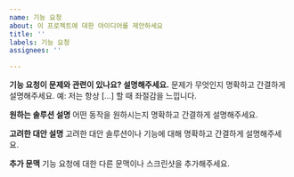```yaml
---
name: 기능 요청
about: 이 프로젝트에 대한 아이디어를 제안하세요
title: ''
labels: 기능 요청
assignees: ''

---
```


**기능 요청이 문제와 관련이 있나요? 설명해주세요.**
문제가 무엇인지 명확하고 간결하게 설명해주세요. 예: 저는 항상 [...] 할 때 좌절감을 느낍니다.

**원하는 솔루션 설명**
어떤 동작을 원하시는지 명확하고 간결하게 설명해주세요.

**고려한 대안 설명**
고려한 대안 솔루션이나 기능에 대해 명확하고 간결하게 설명해주세요.

**추가 문맥**
기능 요청에 대한 다른 문맥이나 스크린샷을 추가해주세요.
